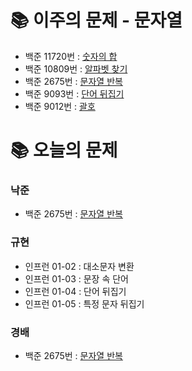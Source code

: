 # 📚 이주의 문제 - 문자열
- 백준 11720번 : [숫자의 합](https://www.acmicpc.net/problem/11720)
- 백준 10809번 : [알파벳 찾기](https://www.acmicpc.net/problem/10809)
- 백준 2675번 : [문자열 반복](https://www.acmicpc.net/problem/2675)
- 백준 9093번 : [단어 뒤집기](https://www.acmicpc.net/problem/9093)
- 백준 9012번 : [괄호](https://www.acmicpc.net/problem/9012)

# 📚 오늘의 문제
### 낙준
- 백준 2675번 : [문자열 반복](https://www.acmicpc.net/problem/2675)
### 규현
- 인프런 01-02 : 대소문자 변환
- 인프런 01-03 : 문장 속 단어
- 인프런 01-04 : 단어 뒤집기
- 인프런 01-05 : 특정 문자 뒤집기

### 경배
- 백준 2675번 : [문자열 반복](https://www.acmicpc.net/problem/2675)
